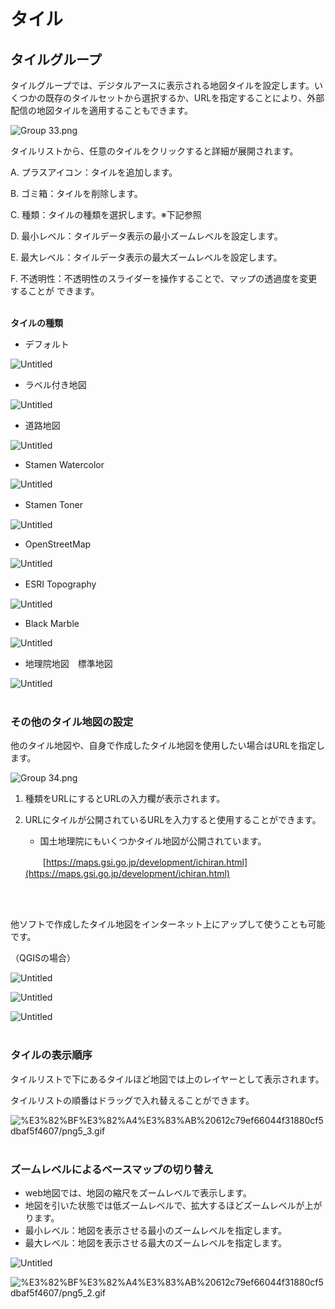 # タイル

## タイルグループ[](https://docs.reearth.io/ja/user-manual/scene/ideas-of-scene#%E3%82%BF%E3%82%A4%E3%83%AB%E3%82%B0%E3%83%AB%E3%83%BC%E3%83%97)

タイルグループでは、デジタルアースに表示される地図タイルを設定します。いくつかの既存のタイルセットから選択するか、URLを指定することにより、外部配信の地図タイルを適用することもできます。

![Group 33.png](%E3%82%BF%E3%82%A4%E3%83%AB%20612c79ef66044f31880cf5dbaf5f4607/Group_33.png)

タイルリストから、任意のタイルをクリックすると詳細が展開されます。

A.   プラスアイコン：タイルを追加します。

B.   ゴミ箱：タイルを削除します。

C.   種類：タイルの種類を選択します。※下記参照

D.   最小レベル：タイルデータ表示の最小ズームレベルを設定します。

E.   最大レベル：タイルデータ表示の最大ズームレベルを設定します。

F.   不透明性：不透明性のスライダーを操作することで、マップの透過度を変更することが
                       できます。
<br>
<br>

**タイルの種類**

- デフォルト　　　　　　　　　　　　　　　　　　

![Untitled](%E3%82%BF%E3%82%A4%E3%83%AB%20612c79ef66044f31880cf5dbaf5f4607/Untitled.png)

- ラベル付き地図

![Untitled](%E3%82%BF%E3%82%A4%E3%83%AB%20612c79ef66044f31880cf5dbaf5f4607/Untitled%201.png)

- 道路地図　　　　　　　　　　　　　　　　　　　

![Untitled](%E3%82%BF%E3%82%A4%E3%83%AB%20612c79ef66044f31880cf5dbaf5f4607/Untitled%202.png)

- Stamen Watercolor

![Untitled](%E3%82%BF%E3%82%A4%E3%83%AB%20612c79ef66044f31880cf5dbaf5f4607/Untitled%203.png)

- Stamen Toner　　　　　　　　　　　　　　　　

![Untitled](%E3%82%BF%E3%82%A4%E3%83%AB%20612c79ef66044f31880cf5dbaf5f4607/Untitled%204.png)

- OpenStreetMap

![Untitled](%E3%82%BF%E3%82%A4%E3%83%AB%20612c79ef66044f31880cf5dbaf5f4607/Untitled%205.png)

- ESRI Topography　　　　　　　　　　　　　　　　

![Untitled](%E3%82%BF%E3%82%A4%E3%83%AB%20612c79ef66044f31880cf5dbaf5f4607/Untitled%206.png)

- Black Marble

![Untitled](%E3%82%BF%E3%82%A4%E3%83%AB%20612c79ef66044f31880cf5dbaf5f4607/Untitled%207.png)

- 地理院地図　標準地図

![Untitled](%E3%82%BF%E3%82%A4%E3%83%AB%20612c79ef66044f31880cf5dbaf5f4607/Untitled%208.png)
<br>
<br>

### その他のタイル地図の設定

他のタイル地図や、自身で作成したタイル地図を使用したい場合はURLを指定します。

![Group 34.png](%E3%82%BF%E3%82%A4%E3%83%AB%20612c79ef66044f31880cf5dbaf5f4607/Group_34.png)
1. 種類をURLにするとURLの入力欄が表示されます。
2. URLにタイルが公開されているURLを入力すると使用することができます。
    - 国土地理院にもいくつかタイル地図が公開されています。
    
    　　[https://maps.gsi.go.jp/development/ichiran.html](https://maps.gsi.go.jp/development/ichiran.html)
<br>
<br>

他ソフトで作成したタイル地図をインターネット上にアップして使うことも可能です。

（QGISの場合）

![Untitled](%E3%82%BF%E3%82%A4%E3%83%AB%20612c79ef66044f31880cf5dbaf5f4607/Untitled%209.png)

![Untitled](%E3%82%BF%E3%82%A4%E3%83%AB%20612c79ef66044f31880cf5dbaf5f4607/Untitled%2010.png)

![Untitled](%E3%82%BF%E3%82%A4%E3%83%AB%20612c79ef66044f31880cf5dbaf5f4607/Untitled%2011.png)
<br>
<br>

### タイルの表示順序

タイルリストで下にあるタイルほど地図では上のレイヤーとして表示されます。

タイルリストの順番はドラッグで入れ替えることができます。

![%E3%82%BF%E3%82%A4%E3%83%AB%20612c79ef66044f31880cf5dbaf5f4607/png5_3.gif](%E3%82%BF%E3%82%A4%E3%83%AB%20612c79ef66044f31880cf5dbaf5f4607/png5_3.gif)
<br>
<br>

### ズームレベルによるベースマップの切り替え

- web地図では、地図の縮尺をズームレベルで表示します。
- 地図を引いた状態では低ズームレベルで、拡大するほどズームレベルが上がります。
- 最小レベル：地図を表示させる最小のズームレベルを指定します。
- 最大レベル：地図を表示させる最大のズームレベルを指定します。

![Untitled](%E3%82%BF%E3%82%A4%E3%83%AB%20612c79ef66044f31880cf5dbaf5f4607/Untitled%2012.png)

![%E3%82%BF%E3%82%A4%E3%83%AB%20612c79ef66044f31880cf5dbaf5f4607/png5_2.gif](%E3%82%BF%E3%82%A4%E3%83%AB%20612c79ef66044f31880cf5dbaf5f4607/png5_2.gif)
    
